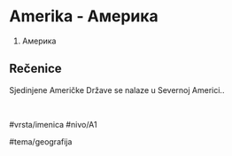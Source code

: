 # Amerika - Америка

1. Америка

## Rečenice

Sjedinjene Američke Države se nalaze u Severnoj Americi..

<br>

#vrsta/imenica 
#nivo/A1

#tema/geografija 